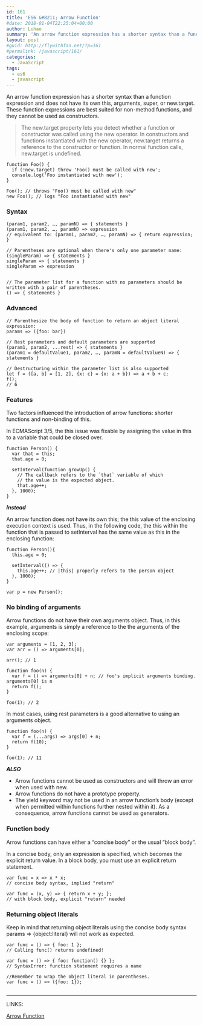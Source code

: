 ```yaml
---
id: 161
title: 'ES6 &#8211; Arrow Function'
#date: 2018-01-04T22:25:04+00:00
author: Luhao
summary: 'An arrow function expression has a shorter syntax than a function expression and does not have its own this, arguments, super, or new.target. '
layout: post
#guid: http://flywithfan.net/?p=161
#permalink: /javascript/161/
categories:
  - JavaScript
tags:
  - es6
  - javascript
---
```

An arrow function expression has a shorter syntax than a function expression and does not have its own this, arguments, super, or new.target. These function expressions are best suited for non-method functions, and they cannot be used as constructors.

> The new.target property lets you detect whether a function or constructor was called using the new operator. In constructors and functions instantiated with the new operator, new.target returns a reference to the constructor or function. In normal function calls, new.target is undefined. 

<pre class="line-numbers prism-highlight" data-start="1"><code class="language-javascript">function Foo() {
  if (!new.target) throw 'Foo() must be called with new';
  console.log('Foo instantiated with new');
}

Foo(); // throws "Foo() must be called with new"
new Foo(); // logs "Foo instantiated with new"
</code></pre>

### Syntax

<pre class="line-numbers prism-highlight" data-start="1"><code class="language-javascript">(param1, param2, …, paramN) =&gt; { statements }
(param1, param2, …, paramN) =&gt; expression
// equivalent to: (param1, param2, …, paramN) =&gt; { return expression; }

// Parentheses are optional when there's only one parameter name:
(singleParam) =&gt; { statements }
singleParam =&gt; { statements }
singleParam =&gt; expression


// The parameter list for a function with no parameters should be written with a pair of parentheses.
() =&gt; { statements }
</code></pre>

### Advanced

<pre class="line-numbers prism-highlight" data-start="1"><code class="language-javascript">// Parenthesize the body of function to return an object literal expression:
params =&gt; ({foo: bar})

// Rest parameters and default parameters are supported
(param1, param2, ...rest) =&gt; { statements }
(param1 = defaultValue1, param2, …, paramN = defaultValueN) =&gt; { statements }

// Destructuring within the parameter list is also supported
let f = ([a, b] = [1, 2], {x: c} = {x: a + b}) =&gt; a + b + c;
f();  
// 6
</code></pre>

### Features

Two factors influenced the introduction of arrow functions: shorter functions and non-binding of this.

In ECMAScript 3/5, the this issue was fixable by assigning the value in this to a variable that could be closed over.

<pre class="line-numbers prism-highlight" data-start="1"><code class="language-javascript">function Person() {
  var that = this;
  that.age = 0;

  setInterval(function growUp() {
    // The callback refers to the `that` variable of which
    // the value is the expected object.
    that.age++;
  }, 1000);
}
</code></pre>

**_Instead_**

An arrow function does not have its own this; the this value of the enclosing execution context is used. Thus, in the following code, the this within the function that is passed to setInterval has the same value as this in the enclosing function:

<pre class="line-numbers prism-highlight" data-start="1"><code class="language-javascript">function Person(){
  this.age = 0;

  setInterval(() =&gt; {
    this.age++; // |this| properly refers to the person object
  }, 1000);
}

var p = new Person();
</code></pre>

### No binding of arguments

Arrow functions do not have their own arguments object. Thus, in this example, arguments is simply a reference to the the arguments of the enclosing scope:

<pre class="line-numbers prism-highlight" data-start="1"><code class="language-javascript">var arguments = [1, 2, 3];
var arr = () =&gt; arguments[0];

arr(); // 1

function foo(n) {
  var f = () =&gt; arguments[0] + n; // foo's implicit arguments binding. arguments[0] is n
  return f();
}

foo(1); // 2
</code></pre>

In most cases, using rest parameters is a good alternative to using an arguments object.

<pre class="line-numbers prism-highlight" data-start="1"><code class="language-javascript">function foo(n) { 
  var f = (...args) =&gt; args[0] + n; 
  return f(10); 
}

foo(1); // 11
</code></pre>

**_ALSO_**

  * Arrow functions cannot be used as constructors and will throw an error when used with new.
  * Arrow functions do not have a prototype property.
  * The yield keyword may not be used in an arrow function&#8217;s body (except when permitted within functions further nested within it). As a consequence, arrow functions cannot be used as generators.

### Function body

Arrow functions can have either a &#8220;concise body&#8221; or the usual &#8220;block body&#8221;.

In a concise body, only an expression is specified, which becomes the explicit return value. In a block body, you must use an explicit return statement.

<pre class="line-numbers prism-highlight" data-start="1"><code class="language-javascript">var func = x =&gt; x * x;                  
// concise body syntax, implied "return"

var func = (x, y) =&gt; { return x + y; }; 
// with block body, explicit "return" needed
</code></pre>

### Returning object literals

Keep in mind that returning object literals using the concise body syntax params => {object:literal} will not work as expected.

<pre class="line-numbers prism-highlight" data-start="1"><code class="language-javascipt">var func = () =&gt; { foo: 1 };               
// Calling func() returns undefined!

var func = () =&gt; { foo: function() {} };   
// SyntaxError: function statement requires a name

//Remember to wrap the object literal in parentheses.
var func = () =&gt; ({foo: 1});

</code></pre>

* * *

LINKS:
  
[Arrow Function](https://developer.mozilla.org/en-US/docs/Web/JavaScript/Reference/Functions/Arrow_functions)